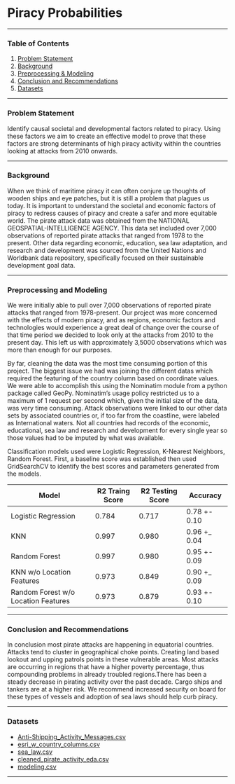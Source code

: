 # Piracy Probabilities

---

### Table of Contents

1. [Problem Statement](#Problem-Statement)
2. [Background](#Background)
3. [Preprocessing & Modeling](#Preprocessing-and-Modeling)
4. [Conclusion and Recommendations](#Conclusion-and-Recommendations)
5. [Datasets](#Datasets)

---

### Problem Statement
Identify causal societal and developmental factors related to piracy. Using these factors we aim to create an effective model to prove that these factors are strong determinants of high piracy activity within the countries looking at attacks from 2010 onwards. 

---

### Background
When we think of maritime piracy it can often conjure up thoughts of wooden ships and eye patches, but it is still a problem that plagues us today. It is important to understand the societal and economic factors of piracy to redress causes of piracy and create a safer and more equitable world. The pirate attack data was obtained from the NATIONAL GEOSPATIAL-INTELLIGENCE AGENCY. This data set included over 7,000 observations of reported pirate attacks that ranged from 1978 to the present. Other data regarding economic, education, sea law adaptation, and research and development was sourced from the United Nations and Worldbank data repository, specifically focused on their sustainable development goal data.  

---

### Preprocessing and Modeling
We were initially able to pull over 7,000 observations of reported pirate attacks that ranged from 1978-present. Our project was more concerned with the effects of modern piracy, and as regions, economic factors and technologies would experience a great deal of change over the course of that time period we decided to look only at the attacks from 2010 to the present day.  This left us with approximately 3,5000 observations which was more than enough for our purposes.

By far, cleaning the data was the most time consuming portion of this project. The biggest issue we had was joining the different datas which required the featuring of the country column based on coordinate values. We were able to accomplish this using the Nominatim module from a python package called GeoPy. Nominatim’s usage policy restricted us to a maximum of 1 request per second which, given the initial size of the data, was very time consuming.  Attack observations were linked to our other data sets by associated countries or, if too far from the coastline, were labeled as International waters. Not all countries had records of the economic, educational, sea law and research and development for every single year so those values had to be imputed by what was available.

Classification models used were Logistic Regression, K-Nearest Neighbors, Random Forest. First, a baseline score was established then used GridSearchCV to identify the best scores and parameters generated from the models. 

|Model                               |R2 Traing Score   |R2 Testing Score  |Accuracy      |
|---                                 |---               |---               |---           |
|Logistic Regression                 |0.784             |0.717             |0.78 +- 0.10  |
|KNN                                 |0.997             |0.980             |0.96 +_ 0.04  |
|Random Forest                       |0.997             |0.980             |0.95 +- 0.09  |
|KNN w/o Location Features           |0.973             |0.849             |0.90 +_ 0.09  |
|Random Forest w/o Location Features |0.973             |0.879             |0.93 +- 0.10  |

---

### Conclusion and Recommendations
In conclusion most pirate attacks are happening in equatorial countries. Attacks tend to cluster in geographical choke points. Creating land based lookout and upping patrols points in these vulnerable areas. Most attacks are occurring in regions that have a higher poverty percentage, thus compounding problems in already troubled regions.There has been a steady decrease in pirating activity over the past decade. Cargo ships and tankers are at a higher risk. We recommend increased security on board for these types of vessels and adoption of sea laws should help curb piracy.

---

### Datasets
* [Anti-Shipping_Activity_Messages.csv](#'../datasets/Anti-Shipping_Activity_Messages.csv')
* [esri_w_country_columns.csv]('datasets/esri_w_country_columns.csv')
* [sea_law.csv]('datasets/sea_law.csv') 
* [cleaned_pirate_activity_eda.csv]('datasets/cleaned_pirate_activity_eda.csv')  
* [modeling.csv]('datasets/modeling.csv') 

---
